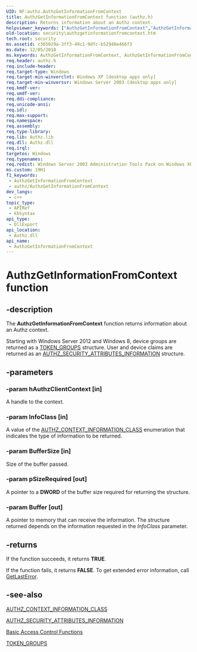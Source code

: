 ```yaml
---
UID: NF:authz.AuthzGetInformationFromContext
title: AuthzGetInformationFromContext function (authz.h)
description: Returns information about an Authz context.
helpviewer_keywords: ["AuthzGetInformationFromContext","AuthzGetInformationFromContext function [Security]","_win32_authzgetinformationfromcontext","authz/AuthzGetInformationFromContext","security.authzgetinformationfromcontext"]
old-location: security\authzgetinformationfromcontext.htm
tech.root: security
ms.assetid: c365029a-3ff3-49c1-9dfc-b52948e466f3
ms.date: 12/05/2018
ms.keywords: AuthzGetInformationFromContext, AuthzGetInformationFromContext function [Security], _win32_authzgetinformationfromcontext, authz/AuthzGetInformationFromContext, security.authzgetinformationfromcontext
req.header: authz.h
req.include-header: 
req.target-type: Windows
req.target-min-winverclnt: Windows XP [desktop apps only]
req.target-min-winversvr: Windows Server 2003 [desktop apps only]
req.kmdf-ver: 
req.umdf-ver: 
req.ddi-compliance: 
req.unicode-ansi: 
req.idl: 
req.max-support: 
req.namespace: 
req.assembly: 
req.type-library: 
req.lib: Authz.lib
req.dll: Authz.dll
req.irql: 
targetos: Windows
req.typenames: 
req.redist: Windows Server 2003 Administration Tools Pack on Windows XP
ms.custom: 19H1
f1_keywords:
 - AuthzGetInformationFromContext
 - authz/AuthzGetInformationFromContext
dev_langs:
 - c++
topic_type:
 - APIRef
 - kbSyntax
api_type:
 - DllExport
api_location:
 - Authz.dll
api_name:
 - AuthzGetInformationFromContext
---
```


# AuthzGetInformationFromContext function


## -description

The <b>AuthzGetInformationFromContext</b> function returns information about an Authz context. 

Starting with Windows Server 2012 and Windows 8, device groups are returned as a <a href="https://docs.microsoft.com/windows/desktop/api/winnt/ns-winnt-token_groups">TOKEN_GROUPS</a> structure. User and device claims are returned as an <a href="https://docs.microsoft.com/windows/desktop/api/authz/ns-authz-authz_security_attributes_information">AUTHZ_SECURITY_ATTRIBUTES_INFORMATION</a> structure.

## -parameters

### -param hAuthzClientContext [in]

A handle to the context.

### -param InfoClass [in]

A value of the <a href="https://docs.microsoft.com/windows/desktop/api/authz/ne-authz-authz_context_information_class">AUTHZ_CONTEXT_INFORMATION_CLASS</a> enumeration that indicates the type of information to be returned.

### -param BufferSize [in]

Size of the buffer passed.

### -param pSizeRequired [out]

A pointer to a <b>DWORD</b> of  the buffer size required for returning the structure.

### -param Buffer [out]

A pointer to memory that can receive the information. The structure returned depends on the information requested in the <i>InfoClass</i> parameter.

## -returns

If the function succeeds, it returns <b>TRUE</b>.

If the function fails, it returns <b>FALSE</b>. To get extended error information, call 
<a href="https://docs.microsoft.com/windows/desktop/api/errhandlingapi/nf-errhandlingapi-getlasterror">GetLastError</a>.

## -see-also

<a href="https://docs.microsoft.com/windows/desktop/api/authz/ne-authz-authz_context_information_class">AUTHZ_CONTEXT_INFORMATION_CLASS</a>



<a href="https://docs.microsoft.com/windows/desktop/api/authz/ns-authz-authz_security_attributes_information">AUTHZ_SECURITY_ATTRIBUTES_INFORMATION</a>



<a href="https://docs.microsoft.com/windows/desktop/SecAuthZ/authorization-functions">Basic Access Control Functions</a>



<a href="https://docs.microsoft.com/windows/desktop/api/winnt/ns-winnt-token_groups">TOKEN_GROUPS</a>

